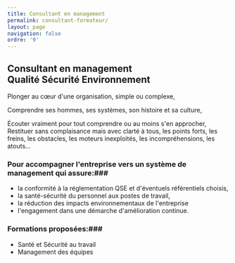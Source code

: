 ```yaml
---
title: Consultant en management
permalink: consultant-formateur/
layout: page
navigation: false
ordre: '9'
---
```


## Consultant en management <br> Qualité Sécurité Environnement

Plonger au cœur d'une organisation, simple ou complexe,

Comprendre ses hommes, ses systèmes, son histoire et sa culture,

Écouter vraiment pour tout comprendre ou au moins s'en approcher,
​
Restituer sans complaisance mais avec clarté à tous, les points forts, les freins, les obstacles, les moteurs inexploités, les incompréhensions, les atouts...
 
### Pour accompagner l'entreprise vers un système de management qui assure:###

 - la conformité à la réglementation QSE et d'éventuels référentiels choisis,
 - la santé-sécurité du personnel aux postes de travail,
 - la réduction des impacts environnementaux de l'entreprise
 - l'engagement dans une démarche d'amélioration continue.

### Formations proposées:###

 - Santé et Sécurité au travail
 - Management des équipes